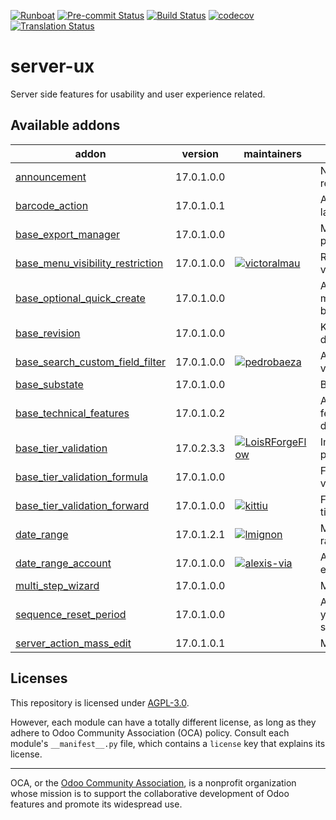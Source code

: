 
[![Runboat](https://img.shields.io/badge/runboat-Try%20me-875A7B.png)](https://runboat.odoo-community.org/builds?repo=OCA/server-ux&target_branch=17.0)
[![Pre-commit Status](https://github.com/OCA/server-ux/actions/workflows/pre-commit.yml/badge.svg?branch=17.0)](https://github.com/OCA/server-ux/actions/workflows/pre-commit.yml?query=branch%3A17.0)
[![Build Status](https://github.com/OCA/server-ux/actions/workflows/test.yml/badge.svg?branch=17.0)](https://github.com/OCA/server-ux/actions/workflows/test.yml?query=branch%3A17.0)
[![codecov](https://codecov.io/gh/OCA/server-ux/branch/17.0/graph/badge.svg)](https://codecov.io/gh/OCA/server-ux)
[![Translation Status](https://translation.odoo-community.org/widgets/server-ux-17-0/-/svg-badge.svg)](https://translation.odoo-community.org/engage/server-ux-17-0/?utm_source=widget)

<!-- /!\ do not modify above this line -->

# server-ux

Server side features for usability and user experience related.

<!-- /!\ do not modify below this line -->

<!-- prettier-ignore-start -->

[//]: # (addons)

Available addons
----------------
addon | version | maintainers | summary
--- | --- | --- | ---
[announcement](announcement/) | 17.0.1.0.0 |  | Notify internal users about relevant organization stuff
[barcode_action](barcode_action/) | 17.0.1.0.1 |  | Allows to use barcodes as a launcher
[base_export_manager](base_export_manager/) | 17.0.1.0.0 |  | Manage model export profiles
[base_menu_visibility_restriction](base_menu_visibility_restriction/) | 17.0.1.0.0 | [![victoralmau](https://github.com/victoralmau.png?size=30px)](https://github.com/victoralmau) | Restrict (with groups) menu visibilty
[base_optional_quick_create](base_optional_quick_create/) | 17.0.1.0.0 |  | Avoid "quick create" on m2o fields, on a "by model" basis
[base_revision](base_revision/) | 17.0.1.0.0 |  | Keep track of revised document
[base_search_custom_field_filter](base_search_custom_field_filter/) | 17.0.1.0.0 | [![pedrobaeza](https://github.com/pedrobaeza.png?size=30px)](https://github.com/pedrobaeza) | Add custom filters for fields via UI
[base_substate](base_substate/) | 17.0.1.0.0 |  | Base Sub State
[base_technical_features](base_technical_features/) | 17.0.1.0.2 |  | Access to technical features without activating debug mode
[base_tier_validation](base_tier_validation/) | 17.0.2.3.3 | [![LoisRForgeFlow](https://github.com/LoisRForgeFlow.png?size=30px)](https://github.com/LoisRForgeFlow) | Implement a validation process based on tiers.
[base_tier_validation_formula](base_tier_validation_formula/) | 17.0.1.0.0 |  | Formulas for Base tier validation
[base_tier_validation_forward](base_tier_validation_forward/) | 17.0.1.0.0 | [![kittiu](https://github.com/kittiu.png?size=30px)](https://github.com/kittiu) | Forward option for base tiers
[date_range](date_range/) | 17.0.1.2.1 | [![lmignon](https://github.com/lmignon.png?size=30px)](https://github.com/lmignon) | Manage all kind of date range
[date_range_account](date_range_account/) | 17.0.1.0.0 | [![alexis-via](https://github.com/alexis-via.png?size=30px)](https://github.com/alexis-via) | Add Date Range menu entry in Invoicing app
[multi_step_wizard](multi_step_wizard/) | 17.0.1.0.0 |  | Multi-Steps Wizards
[sequence_reset_period](sequence_reset_period/) | 17.0.1.0.0 |  | Auto-generate yearly/monthly/weekly/daily sequence period ranges
[server_action_mass_edit](server_action_mass_edit/) | 17.0.1.0.1 |  | Mass Editing

[//]: # (end addons)

<!-- prettier-ignore-end -->

## Licenses

This repository is licensed under [AGPL-3.0](LICENSE).

However, each module can have a totally different license, as long as they adhere to Odoo Community Association (OCA)
policy. Consult each module's `__manifest__.py` file, which contains a `license` key
that explains its license.

----
OCA, or the [Odoo Community Association](http://odoo-community.org/), is a nonprofit
organization whose mission is to support the collaborative development of Odoo features
and promote its widespread use.
